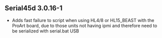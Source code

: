 ## Serial45d 3.0.16-1

* Adds fast failure to script when using HL4/8 or HL15_BEAST with the ProArt board, due to those units not having ipmi and therefore need to be serialized with serial.bat USB